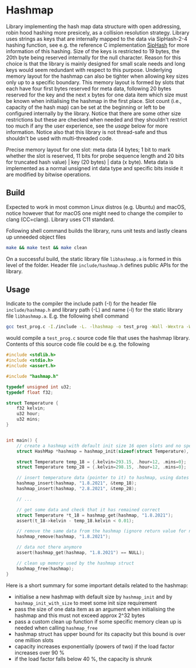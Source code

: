 # Hashmap #

Library implementing the hash map data structure with open addressing, robin hood hashing more presicely, as a collision resolution strategy. Library uses strings as keys that are internally mapped to the data via SipHash-2-4 hashing function, see e.g. the reference C implementation [SipHash](https://github.com/veorq/SipHash) for more information of this hashing. Size of the keys is restricted to 19 bytes, the 20th byte being reserved internally for the null character. Reason for this choice is that the library is mainly designed for small scale needs and long keys would seem redundant with respect to this purpose. Underlying memory layout for the hashmap can also be tighter when allowing key sizes only up to a specific boundary. This memory layout is formed by slots that each have four first bytes reserved for meta data, following 20 bytes reserved for the key and the next x bytes for one data item which size must be known when initialising the hashmap in the first place. Slot count (i.e., capacity of the hash map) can be set at the beginning or left to be configured internally by the library. Notice that there are some other size restrictions but these are checked when needed and they shouldn't restrict too much if any the user experience, see the *usage* below for more information. Notice also that this library is not thread-safe and thus shouldn't be used with multi-threaded code.

Precise memory layout for one slot: meta data (4 bytes; 1 bit to mark whether the slot is reserved, 11 bits for probe sequence length and 20 bits for truncated hash value) | key (20 bytes) | data (x byte). Meta data is implemented as a normal unsigned int data type and specific bits inside it are modified by bitwise operations.

## Build ##

Expected to work in most common Linux distros (e.g. Ubuntu) and macOS, notice however that for macOS one might need to change the compiler to clang (CC=clang). Library uses C11 standard.

Following shell command builds the library, runs unit tests and lastly cleans up unneeded object files
```bash
make && make test && make clean
```
On a successful build, the static library file `libhashmap.a` is formed in this level of the folder. Header file `include/hashmap.h` defines public APIs for the library.

## Usage ##

Indicate to the compiler the include path (-I) for the header file `include/hashmap.h` and library path (-L) and name (-l) for the static library file `libhashmap.a`. E.g. the following shell command

```bash
gcc test_prog.c -I./include -L. -lhashmap -o test_prog -Wall -Wextra -Werror -std=c11 -g
```

would compile a `test_prog.c` source code file that uses the hashmap library. Contents of this source code file could be e.g. the following

```C
#include <stdlib.h>
#include <stdio.h>
#include <assert.h>

#include "hashmap.h"

typedef unsigned int u32;
typedef float f32;

struct Temperature {
    f32 kelvin;
    u32 hour;
    u32 mins;
}


int main() {
    // create a hashmap with default init size 16 open slots and no specific clean up function (hence pass NULL)
    struct HashMap *hashmap = hashmap_init(sizeof(struct Temperature), NULL);

    struct Temperature temp_18 = {.kelvin=293.15, .hour=12, .mins=0};
    struct Temperature temp_28 = {.kelvin=298.15, .hour=12, .mins=0};

    // insert temperature data (pointer to it) to hashmap, using dates as keys
    hashmap_insert(hashmap, "1.8.2021", &temp_18);
    hashmap_insert(hashmap, "2.8.2021", &temp_28);

    // ...

    // get some data and check that it has remained correct
    struct Temperature *t_18 = hashmap_get(hashmap, "1.8.2021");
    assert(t_18->kelvin - temp_18.kelvin < 0.01);

    // remove the same data from the hashmap (ignore return value for now)
    hashmap_remove(hashmap, "1.8.2021");

    // data not there anymore
    assert(hashmap_get(hashmap, "1.8.2021") == NULL);

    // clean up memory used by the hashmap struct
    hashmap_free(hashmap);
}

```

Here is a short summary for some important details related to the hashmap:

- initialise a new hashmap with default size by `hashmap_init` and by `hashmap_init_with_size` to meet some init size requirement
- pass the size of one data item as an argument when initialising the hashmap and this must not exceed approx 2^32 bytes
- pass a custom clean up function if some specific memory clean up is needed when calling `hashmap_free`
- hashmap struct has upper bound for its capacity but this bound is over one million slots
- capacity increases exponentially (powers of two) if the load factor increases over 90 %
- if the load factor falls below 40 %, the capacity is shrunk
